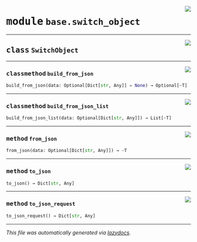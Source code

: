 <!-- markdownlint-disable -->

<a href="../../../src/switch/base/switch_object.py#L0"><img align="right" src="https://img.shields.io/badge/-source-cccccc?style=flat-square"/></a>

# <kbd>module</kbd> `base.switch_object`






---

<a href="../../../src/switch/base/switch_object.py#L8"><img align="right" src="https://img.shields.io/badge/-source-cccccc?style=flat-square"/></a>

## <kbd>class</kbd> `SwitchObject`







---

<a href="../../../src/switch/base/switch_object.py#L9"><img align="right" src="https://img.shields.io/badge/-source-cccccc?style=flat-square"/></a>

### <kbd>classmethod</kbd> `build_from_json`

```python
build_from_json(data: Optional[Dict[str, Any]] = None) → Optional[~T]
```





---

<a href="../../../src/switch/base/switch_object.py#L15"><img align="right" src="https://img.shields.io/badge/-source-cccccc?style=flat-square"/></a>

### <kbd>classmethod</kbd> `build_from_json_list`

```python
build_from_json_list(data: Optional[Dict[str, Any]]) → List[~T]
```





---

<a href="../../../src/switch/base/switch_object.py#L25"><img align="right" src="https://img.shields.io/badge/-source-cccccc?style=flat-square"/></a>

### <kbd>method</kbd> `from_json`

```python
from_json(data: Optional[Dict[str, Any]]) → ~T
```





---

<a href="../../../src/switch/base/switch_object.py#L22"><img align="right" src="https://img.shields.io/badge/-source-cccccc?style=flat-square"/></a>

### <kbd>method</kbd> `to_json`

```python
to_json() → Dict[str, Any]
```





---

<a href="../../../src/switch/base/switch_object.py#L19"><img align="right" src="https://img.shields.io/badge/-source-cccccc?style=flat-square"/></a>

### <kbd>method</kbd> `to_json_request`

```python
to_json_request() → Dict[str, Any]
```








---

_This file was automatically generated via [lazydocs](https://github.com/ml-tooling/lazydocs)._

